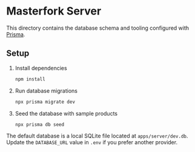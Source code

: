 # Masterfork Server

This directory contains the database schema and tooling configured with [Prisma](https://www.prisma.io/).

## Setup

1. Install dependencies

   ```bash
   npm install
   ```

2. Run database migrations

   ```bash
   npx prisma migrate dev
   ```

3. Seed the database with sample products

   ```bash
   npx prisma db seed
   ```

The default database is a local SQLite file located at `apps/server/dev.db`. Update the `DATABASE_URL` value in `.env` if you prefer another provider.
